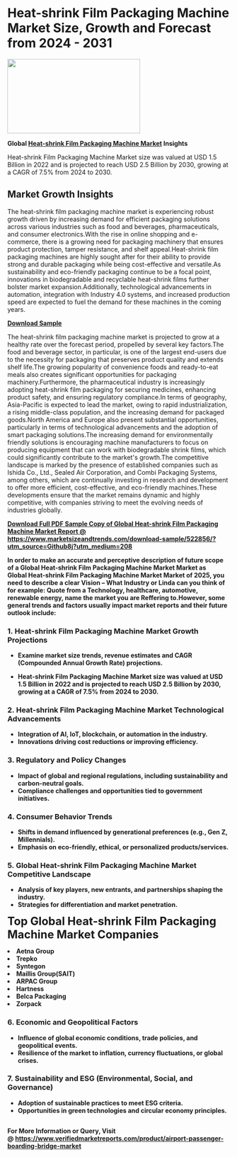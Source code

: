 <H1>Heat-shrink Film Packaging Machine Market Size, Growth and Forecast from 2024 - 2031</H1><img class="aligncenter size-medium wp-image-584254" src="https://thirdeyenews.in/wp-content/uploads/2024/09/Global-Market-Research-300x168.jpeg" alt="" width="300" height="168" /><p><strong>Global&nbsp;<a href="https://www.marketsizeandtrends.com/download-sample/522856/?utm_source=Github8j?utm_medium=208">Heat-shrink Film Packaging Machine Market</a> Insights</strong></p><p>Heat-shrink Film Packaging Machine Market size was valued at USD 1.5 Billion in 2022 and is projected to reach USD 2.5 Billion by 2030, growing at a CAGR of 7.5% from 2024 to 2030.</p><p><h2>Market Growth Insights</h2> <p>The heat-shrink film packaging machine market is experiencing robust growth driven by increasing demand for efficient packaging solutions across various industries such as food and beverages, pharmaceuticals, and consumer electronics.With the rise in online shopping and e-commerce, there is a growing need for packaging machinery that ensures product protection, tamper resistance, and shelf appeal.Heat-shrink film packaging machines are highly sought after for their ability to provide strong and durable packaging while being cost-effective and versatile.As sustainability and eco-friendly packaging continue to be a focal point, innovations in biodegradable and recyclable heat-shrink films further bolster market expansion.Additionally, technological advancements in automation, integration with Industry 4.0 systems, and increased production speed are expected to fuel the demand for these machines in the coming years.</p> <p><strong><a href="#">Download Sample</a></strong></p> <p>The heat-shrink film packaging machine market is projected to grow at a healthy rate over the forecast period, propelled by several key factors.The food and beverage sector, in particular, is one of the largest end-users due to the necessity for packaging that preserves product quality and extends shelf life.The growing popularity of convenience foods and ready-to-eat meals also creates significant opportunities for packaging machinery.Furthermore, the pharmaceutical industry is increasingly adopting heat-shrink film packaging for securing medicines, enhancing product safety, and ensuring regulatory compliance.In terms of geography, Asia-Pacific is expected to lead the market, owing to rapid industrialization, a rising middle-class population, and the increasing demand for packaged goods.North America and Europe also present substantial opportunities, particularly in terms of technological advancements and the adoption of smart packaging solutions.The increasing demand for environmentally friendly solutions is encouraging machine manufacturers to focus on producing equipment that can work with biodegradable shrink films, which could significantly contribute to the market's growth.The competitive landscape is marked by the presence of established companies such as Ishida Co., Ltd., Sealed Air Corporation, and Combi Packaging Systems, among others, which are continually investing in research and development to offer more efficient, cost-effective, and eco-friendly machines.These developments ensure that the market remains dynamic and highly competitive, with companies striving to meet the evolving needs of industries globally.</p> <p><strong><a href="#"></p><p><span class=""><strong>Download Full PDF Sample Copy of Global Heat-shrink Film Packaging Machine Market Report</strong> @ <a href="https://www.marketsizeandtrends.com/download-sample/522856/?utm_source=Github8j?utm_medium=208" target="_blank">https://www.marketsizeandtrends.com/download-sample/522856/?utm_source=Github8j?utm_medium=208</a></span></p><p>In order to make an accurate and perceptive description of future scope of a Global&nbsp;Heat-shrink Film Packaging Machine Market Market as Global&nbsp;Heat-shrink Film Packaging Machine Market Market of 2025, you need to describe a clear Vision &ndash; What Industry or Linda can you think of for example: Quote from a Technology, healthcare, automotive, renewable energy, name the market you are Reffering to.However, some general trends and factors usually impact market reports and their future outlook include:</p><h3>1.&nbsp;<strong>Heat-shrink Film Packaging Machine Market Growth Projections</strong></h3><ul><li>Examine market size trends, revenue estimates and CAGR (Compounded Annual Growth Rate) projections.</li><li><p>Heat-shrink Film Packaging Machine Market size was valued at USD 1.5 Billion in 2022 and is projected to reach USD 2.5 Billion by 2030, growing at a CAGR of 7.5% from 2024 to 2030.</p></li></ul><h3>2.&nbsp;<strong>Heat-shrink Film Packaging Machine Market Technological Advancements</strong></h3><ul><li>Integration of AI, IoT, blockchain, or automation in the industry.</li><li>Innovations driving cost reductions or improving efficiency.</li></ul><h3>3.&nbsp;<strong>Regulatory and Policy Changes</strong></h3><ul><li>Impact of global and regional regulations, including sustainability and carbon-neutral goals.</li><li>Compliance challenges and opportunities tied to government initiatives.</li></ul><h3>4.&nbsp;<strong>Consumer Behavior Trends</strong></h3><ul><li>Shifts in demand influenced by generational preferences (e.g., Gen Z, Millennials).</li><li>Emphasis on eco-friendly, ethical, or personalized products/services.</li></ul><h3>5.&nbsp;<strong>Global Heat-shrink Film Packaging Machine Market Competitive Landscape</strong></h3><ul><li>Analysis of key players, new entrants, and partnerships shaping the industry.</li><li>Strategies for differentiation and market penetration.</li></ul><p data-pm-slice="1 1 []"><span style="color: inherit; font-family: inherit; font-size: 25px;">Top Global Heat-shrink Film Packaging Machine Market Companies</span></p><div class="" data-test-id=""><p><li>Aetna Group</li><li> Trepko</li><li> Syntegon</li><li> Maillis Group(SAIT)</li><li> ARPAC Group</li><li> Hartness</li><li> Belca Packaging</li><li> Zorpack</li></p></div><h3>6.&nbsp;<strong>Economic and Geopolitical Factors</strong></h3><ul><li>Influence of global economic conditions, trade policies, and geopolitical events.</li><li>Resilience of the market to inflation, currency fluctuations, or global crises.</li></ul><h3>7.&nbsp;<strong>Sustainability and ESG (Environmental, Social, and Governance)</strong></h3><ul><li>Adoption of sustainable practices to meet ESG criteria.</li><li>Opportunities in green technologies and circular economy principles.</li></ul><h2><strong style="font-size: 14px;">For More Information or Query, Visit @&nbsp;</strong><a style="background-color: #ffffff; font-size: 14px;" href="https://www.marketsizeandtrends.com/report/heat-shrink-film-packaging-machine-market/" target="_blank">https://www.verifiedmarketreports.com/product/airport-passenger-boarding-bridge-market</a></h2>